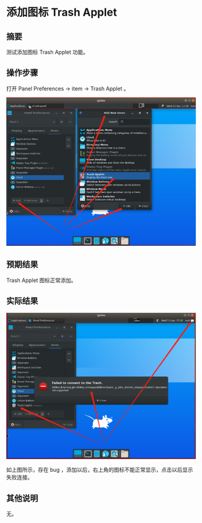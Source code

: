 # 添加图标 Trash Applet

## 摘要

测试添加图标 Trash Applet 功能。

## 操作步骤

打开 Panel Preferences -> item -> Trash Applet 。

![添加图标Trash_Applet-1](./img/添加图标Trash_Applet-1.png)

## 预期结果

Trash Applet 图标正常添加。

## 实际结果

![添加图标Trash_Applet-2](./img/添加图标Trash_Applet-2.png)

如上图所示，存在 bug ，添加以后，右上角的图标不能正常显示，点击以后显示失败连接。

## 其他说明

无。
